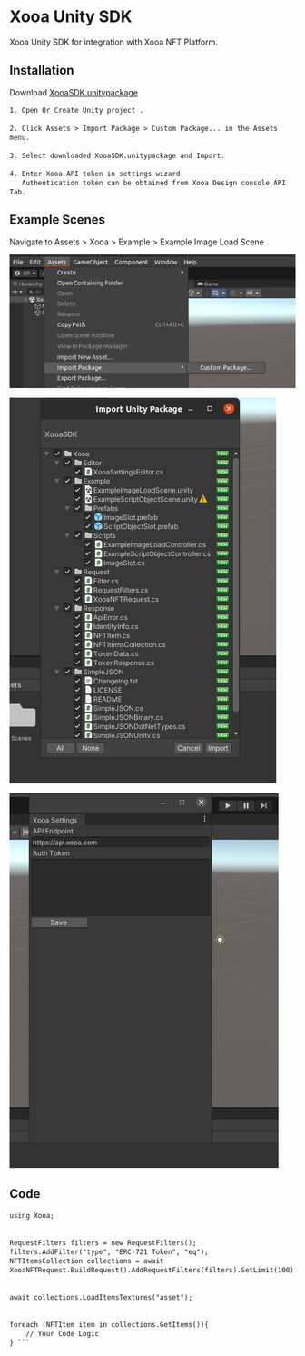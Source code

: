 
# Xooa Unity SDK

Xooa Unity SDK for integration with Xooa NFT Platform.




## Installation

Download [XooaSDK.unitypackage](./XooaSDK.unitypackage)

    1. Open Or Create Unity project .

    2. Click Assets > Import Package > Custom Package... in the Assets menu.

    3. Select downloaded XooaSDK.unitypackage and Import.

    4. Enter Xooa API token in settings wizard
       Authentication token can be obtained from Xooa Design console API Tab.


## Example Scenes

Navigate to Assets > Xooa > Example > Example Image Load Scene


![Screenshot1](./Screenshots/Screenshot1.png)

![Screenshot2](./Screenshots/Screenshot2.png)

![Screenshot3](./Screenshots/Screenshot3.png)

## Code
``` 
using Xooa;


RequestFilters filters = new RequestFilters();
filters.AddFilter("type", "ERC-721 Token", "eq");
NFTItemsCollection collections = await XooaNFTRequest.BuildRequest().AddRequestFilters(filters).SetLimit(100).Execute();


await collections.LoadItemsTextures("asset");


foreach (NFTItem item in collections.GetItems()){
    // Your Code Logic
} ```
